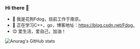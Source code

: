 ### Hi there 👋
     
- 🔭 我是花狗Fdog，目前工作于南京。
- 🌱 正在学习C++，go，博客地址：https://blog.csdn.net/Fdog_
- :blush: 爱生活，爱自己，加油！

![Anurag's GitHub stats](https://github-readme-stats.vercel.app/api?username=HuaGouFdog&show_icons=true&theme=gruvbox)
